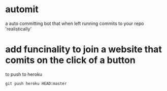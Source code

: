# automit
a auto committing bot that when left running commits to your repo 'realistically' 


# add funcinality to join a website that comits on the click of a button


to push to heroku 
```
git push heroku HEAD:master
```